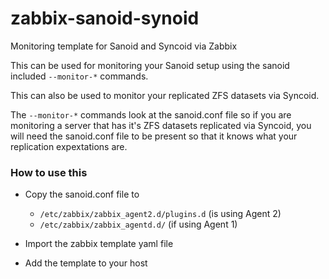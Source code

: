 # zabbix-sanoid-synoid
Monitoring template for Sanoid and Syncoid via Zabbix

This can be used for monitoring your Sanoid setup using the sanoid included `--monitor-*` commands.

This can also be used to monitor your replicated ZFS datasets via Syncoid.

The `--monitor-*` commands look at the sanoid.conf file so if you are monitoring a server that has it's ZFS datasets replicated via Syncoid, you will need the sanoid.conf file to be present so that it knows what your replication expextations are.

### How to use this
 - Copy the sanoid.conf file to 
    - `/etc/zabbix/zabbix_agent2.d/plugins.d` (is using Agent 2)
    - `/etc/zabbix/zabbix_agentd.d/` (if using Agent 1)

 - Import the zabbix template yaml file
 - Add the template to your host